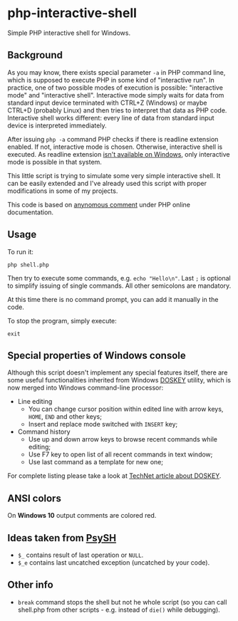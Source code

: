 # php-interactive-shell
Simple PHP interactive shell for Windows.

## Background

As you may know, there exists special parameter `-a` in PHP command line, which is supposed to execute PHP in some kind of "interactive run". In practice, one of two possible modes of execution is possible: "interactive mode" and "interactive shell". Interactive mode simply waits for data from standard input device terminated with CTRL+Z (Windows) or maybe CTRL+D (probably Linux) and then tries to interpret that data as PHP code. Interactive shell works different: every line of data from standard input device is interpreted immediately.

After issuing `php -a` command PHP checks if there is readline extension enabled. If not, interactive mode is chosen. Otherwise, interactive shell is executed. As readline extension [isn't available on Windows][1], only interactive mode is possible in that system.

This little script is trying to simulate some very simple interactive shell. It can be easily extended and I've already used this script with proper modifications in some of my projects.

This code is based on [anynomous comment][2] under PHP online documentation.

## Usage

To run it:

`php shell.php`

Then try to execute some commands, e.g. `echo "Hello\n"`. Last `;` is optional to simplify issuing of single commands. All other semicolons are mandatory.

At this time there is no command prompt, you can add it manually in the code.

To stop the program, simply execute:

`exit`

## Special properties of Windows console

Although this script doesn't implement any special features itself, there are some useful functionalities inherited from Windows [DOSKEY][3] utility, which is now merged into Windows command-line processor:

* Line editing
  * You can change cursor position within edited line with arrow keys, `HOME`, `END` and other keys;
  * Insert and replace mode switched with `INSERT` key;
* Command history
  * Use up and down arrow keys to browse recent commands while editing;
  * Use F7 key to open list of all recent commands in text window;
  * Use last command as a template for new one;

For complete listing please take a look at [TechNet article about DOSKEY][3].

## ANSI colors

On **Windows 10** output comments are colored red.

## Ideas taken from [PsySH][4]

* `$_` contains result of last operation or `NULL`.
* `$_e` contains last uncatched exception (uncatched by your code).

## Other info

* `break` command stops the shell but not he whole script (so you can call shell.php from other scripts - e.g. instead of `die()` while debugging).

[1]: http://www.php.net/manual/en/intro.readline.php
[2]: http://php.net/manual/en/features.commandline.interactive.php#98642
[3]: https://technet.microsoft.com/en-us/library/cc753867.aspx
[4]: http://psysh.org/
